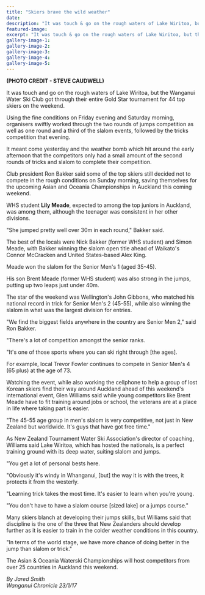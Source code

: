 ```yaml
---
title: "Skiers brave the wild weather"
date: 
description: "It was touch & go on the rough waters of Lake Wiritoa, but the Wanganui Water Ski Club got through their entire Gold Star tournament for 44 top skiers on the weekend, including WHS student Lily Meade"
featured-image: 
excerpt: "It was touch & go on the rough waters of Lake Wiritoa, but the Wanganui Water Ski Club got through their entire Gold Star tournament for 44 top skiers on the weekend, including WHS student Lily Meade."
gallery-image-1: 
gallery-image-2: 
gallery-image-3: 
gallery-image-4: 
gallery-image-5: 
---
```


<p><strong>(PHOTO CREDIT - STEVE CAUDWELL)</strong></p>
<p>It was touch and go on the rough waters of Lake Wiritoa, but the Wanganui Water Ski Club got through their entire Gold Star tournament for 44 top skiers on the weekend.</p>
<p>Using the fine conditions on Friday evening and Saturday morning, organisers swiftly worked through the two rounds of jumps competition as well as one round and a third of the slalom events, followed by the tricks competition that evening.</p>
<p>It meant come yesterday and the weather bomb which hit around the early afternoon that the competitors only had a small amount of the second rounds of tricks and slalom to complete their competition.</p>
<p>Club president Ron Bakker said some of the top skiers still decided not to compete in the rough conditions on Sunday morning, saving themselves for the upcoming Asian and Oceania Championships in Auckland this coming weekend.</p>
<p>WHS student <strong>Lily Meade</strong>, expected to among the top juniors in Auckland, was among them, although the teenager was consistent in her other divisions.</p>
<p>"She jumped pretty well over 30m in each round," Bakker said.</p>
<p>The best of the locals were Nick Bakker (former WHS student) and Simon Meade, with Bakker winning the slalom open title ahead of Waikato's Connor McCracken and United States-based Alex King.</p>
<p>Meade won the slalom for the Senior Men's 1 (aged 35-45).</p>
<p>His son Brent Meade (former WHS student) was also strong in the jumps, putting up two leaps just under 40m.&nbsp;</p>
<p>The star of the weekend was Wellington's John Gibbons, who matched his national record in trick for Senior Men's 2 (45-55), while also winning the slalom in what was the largest division for entries.</p>
<p>"We find the biggest fields anywhere in the country are Senior Men 2," said Ron Bakker.</p>
<p>"There's a lot of competition amongst the senior ranks.</p>
<p>"It's one of those sports where you can ski right through [the ages].</p>
<p>For example, local Trevor Fowler continues to compete in Senior Men's 4 (65 plus) at the age of 73.</p>
<p>Watching the event, while also working the cellphone to help a group of lost Korean skiers find their way around Auckland ahead of this weekend's international event, Glen Williams said while young competitors like Brent Meade have to fit training around jobs or school, the veterans are at a place in life where taking part is easier.</p>
<p>"The 45-55 age group in men's slalom is very competitive, not just in New Zealand but worldwide. It's guys that have got free time."</p>
<p>As New Zealand Tournament Water Ski Association's director of coaching, Williams said Lake Wiritoa, which has hosted the nationals, is a perfect training ground with its deep water, suiting slalom and jumps.</p>
<p>"You get a lot of personal bests here.</p>
<p>"Obviously it's windy in Whanganui, [but] the way it is with the trees, it protects it from the westerly.</p>
<p>"Learning trick takes the most time. It's easier to learn when you're young.</p>
<p>"You don't have to have a slalom course [sized lake] or a jumps course."</p>
<p>Many skiers blanch at developing their jumps skills, but Williams said that discipline is the one of the three that New Zealanders should develop further as it is easier to train in the colder weather conditions in this country.</p>
<p>"In terms of the world stage, we have more chance of doing better in the jump than slalom or trick."</p>
<p>The Asian &amp; Oceania Waterski Championships will host competitors from over 25 countries in Auckland this weekend.</p>
<p class="clear syndicator"><em>By Jared Smith</em><br /><em>Wanganui Chronicle 23/1/17&nbsp;</em></p>

